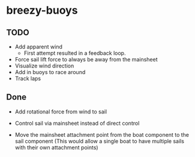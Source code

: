 # breezy-buoys


## TODO

* Add apparent wind
  * First attempt resulted in a feedback loop.
* Force sail lift force to always be away from the mainsheet
* Visualize wind direction
* Add in buoys to race around
* Track laps

## Done

* Add rotational force from wind to sail
* Control sail via mainsheet instead of direct control

* Move the mainsheet attachment point from the boat component to the sail component
  (This would allow a single boat to have multiple sails with their own attachment points)
